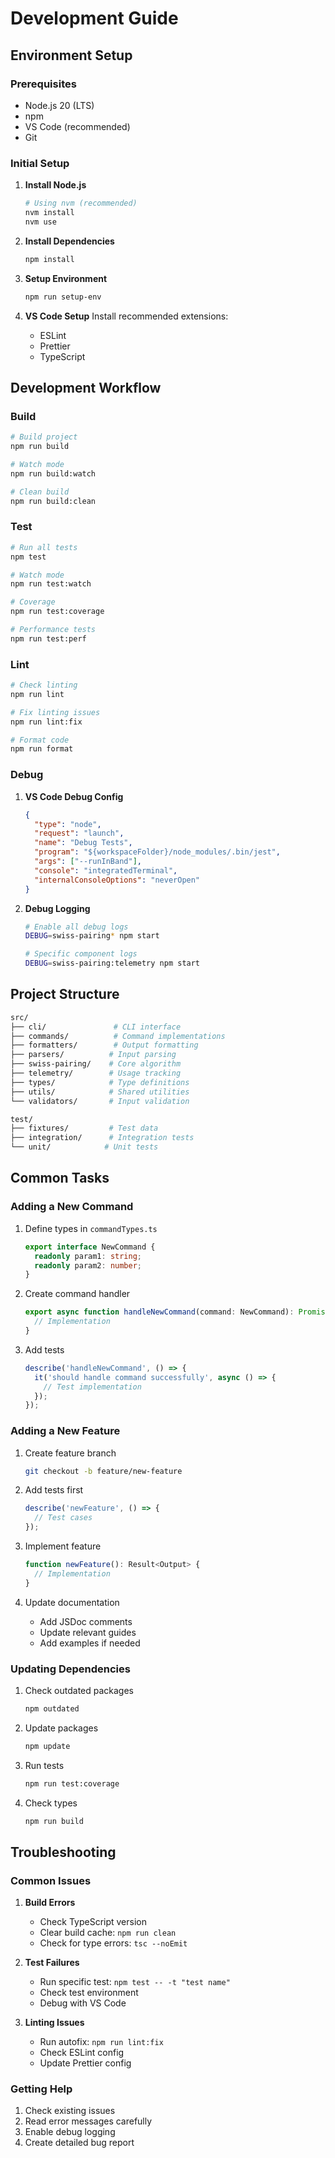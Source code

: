 # Development Guide

## Environment Setup

### Prerequisites

- Node.js 20 (LTS)
- npm
- VS Code (recommended)
- Git

### Initial Setup

1. **Install Node.js**

   ```bash
   # Using nvm (recommended)
   nvm install
   nvm use
   ```

1. **Install Dependencies**

   ```bash
   npm install
   ```

1. **Setup Environment**

   ```bash
   npm run setup-env
   ```

1. **VS Code Setup**
   Install recommended extensions:
   - ESLint
   - Prettier
   - TypeScript

## Development Workflow

### Build

```bash
# Build project
npm run build

# Watch mode
npm run build:watch

# Clean build
npm run build:clean
```

### Test

```bash
# Run all tests
npm test

# Watch mode
npm run test:watch

# Coverage
npm run test:coverage

# Performance tests
npm run test:perf
```

### Lint

```bash
# Check linting
npm run lint

# Fix linting issues
npm run lint:fix

# Format code
npm run format
```

### Debug

1. **VS Code Debug Config**

   ```json
   {
     "type": "node",
     "request": "launch",
     "name": "Debug Tests",
     "program": "${workspaceFolder}/node_modules/.bin/jest",
     "args": ["--runInBand"],
     "console": "integratedTerminal",
     "internalConsoleOptions": "neverOpen"
   }
   ```

1. **Debug Logging**

   ```bash
   # Enable all debug logs
   DEBUG=swiss-pairing* npm start

   # Specific component logs
   DEBUG=swiss-pairing:telemetry npm start
   ```

## Project Structure

```bash
src/
├── cli/               # CLI interface
├── commands/          # Command implementations
├── formatters/        # Output formatting
├── parsers/          # Input parsing
├── swiss-pairing/    # Core algorithm
├── telemetry/        # Usage tracking
├── types/            # Type definitions
├── utils/            # Shared utilities
└── validators/       # Input validation

test/
├── fixtures/         # Test data
├── integration/      # Integration tests
└── unit/            # Unit tests
```

## Common Tasks

### Adding a New Command

1. Define types in `commandTypes.ts`

   ```typescript
   export interface NewCommand {
     readonly param1: string;
     readonly param2: number;
   }
   ```

1. Create command handler

   ```typescript
   export async function handleNewCommand(command: NewCommand): Promise<Result<Output>> {
     // Implementation
   }
   ```

1. Add tests

   ```typescript
   describe('handleNewCommand', () => {
     it('should handle command successfully', async () => {
       // Test implementation
     });
   });
   ```

### Adding a New Feature

1. Create feature branch

   ```bash
   git checkout -b feature/new-feature
   ```

1. Add tests first

   ```typescript
   describe('newFeature', () => {
     // Test cases
   });
   ```

1. Implement feature

   ```typescript
   function newFeature(): Result<Output> {
     // Implementation
   }
   ```

1. Update documentation
   - Add JSDoc comments
   - Update relevant guides
   - Add examples if needed

### Updating Dependencies

1. Check outdated packages

   ```bash
   npm outdated
   ```

1. Update packages

   ```bash
   npm update
   ```

1. Run tests

   ```bash
   npm run test:coverage
   ```

1. Check types

   ```bash
   npm run build
   ```

## Troubleshooting

### Common Issues

1. **Build Errors**

   - Check TypeScript version
   - Clear build cache: `npm run clean`
   - Check for type errors: `tsc --noEmit`

1. **Test Failures**

   - Run specific test: `npm test -- -t "test name"`
   - Check test environment
   - Debug with VS Code

1. **Linting Issues**
   - Run autofix: `npm run lint:fix`
   - Check ESLint config
   - Update Prettier config

### Getting Help

1. Check existing issues
1. Read error messages carefully
1. Enable debug logging
1. Create detailed bug report
